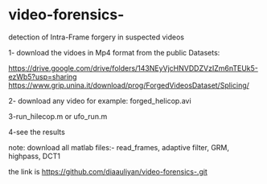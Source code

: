 # video-forensics-
detection of Intra-Frame forgery in suspected videos

1- download the vidoes in Mp4 format from the public Datasets:
  
  https://drive.google.com/drive/folders/143NEyVjcHNVDDZVzIZm6nTEUk5-ezWb5?usp=sharing  
  https://www.grip.unina.it/download/prog/ForgedVideosDataset/Splicing/  
  
2- download any video for example: forged_helicop.avi

3-run_hilecop.m or ufo_run.m

4-see the results

note: download all matlab files:- read_frames, adaptive filter, GRM, highpass, DCT1

the link is
 https://github.com/diaauliyan/video-forensics-.git 
